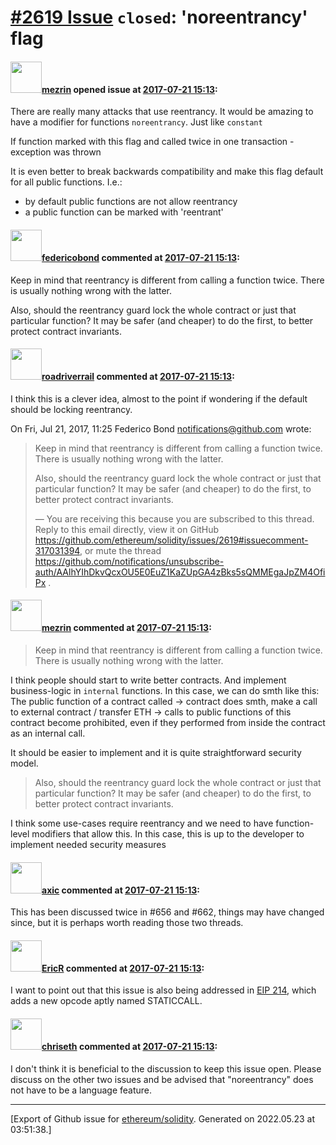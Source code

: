 # [\#2619 Issue](https://github.com/ethereum/solidity/issues/2619) `closed`: 'noreentrancy' flag

#### <img src="https://avatars.githubusercontent.com/u/2777812?v=4" width="50">[mezrin](https://github.com/mezrin) opened issue at [2017-07-21 15:13](https://github.com/ethereum/solidity/issues/2619):

There are really many attacks that use reentrancy. It would be amazing to have a modifier for functions `noreentrancy`. Just like `constant`

If function marked with this flag and called twice in one transaction - exception was thrown

It is even better to break backwards compatibility and make this flag default for all public functions. I.e.:
- by default public functions are not allow reentrancy
- a public function can be marked with 'reentrant'


#### <img src="https://avatars.githubusercontent.com/u/138426?u=3117125771b06e3aa8da468c8f41e4038d717974&v=4" width="50">[federicobond](https://github.com/federicobond) commented at [2017-07-21 15:13](https://github.com/ethereum/solidity/issues/2619#issuecomment-317031394):

Keep in mind that reentrancy is different from calling a function twice. There is usually nothing wrong with the latter.

Also, should the reentrancy guard lock the whole contract or just that particular function? It may be safer (and cheaper) to do the first, to better protect contract invariants.

#### <img src="https://avatars.githubusercontent.com/u/614752?u=4c77f6927a321440a9a2807451e7ebf9fb3fd229&v=4" width="50">[roadriverrail](https://github.com/roadriverrail) commented at [2017-07-21 15:13](https://github.com/ethereum/solidity/issues/2619#issuecomment-317035370):

I think this is a clever idea, almost to the point if wondering if the
default should be locking reentrancy.

On Fri, Jul 21, 2017, 11:25 Federico Bond <notifications@github.com> wrote:

> Keep in mind that reentrancy is different from calling a function twice.
> There is usually nothing wrong with the latter.
>
> Also, should the reentrancy guard lock the whole contract or just that
> particular function? It may be safer (and cheaper) to do the first, to
> better protect contract invariants.
>
> —
> You are receiving this because you are subscribed to this thread.
> Reply to this email directly, view it on GitHub
> <https://github.com/ethereum/solidity/issues/2619#issuecomment-317031394>,
> or mute the thread
> <https://github.com/notifications/unsubscribe-auth/AAlhYIhDkvQcxOU5E0EuZ1KaZUpGA4zBks5sQMMEgaJpZM4OfiPx>
> .
>

#### <img src="https://avatars.githubusercontent.com/u/2777812?v=4" width="50">[mezrin](https://github.com/mezrin) commented at [2017-07-21 15:13](https://github.com/ethereum/solidity/issues/2619#issuecomment-317037687):

> Keep in mind that reentrancy is different from calling a function twice. There is usually nothing wrong with the latter.

I think people should start to write better contracts. And implement business-logic in `internal` functions. In this case, we can do smth like this:
The public function of a contract called -> contract does smth, make a call to external contract  / transfer ETH -> calls to public functions of this contract become prohibited, even if they performed from inside the contract as an internal call.

It should be easier to implement and it is quite straightforward security model.

> Also, should the reentrancy guard lock the whole contract or just that particular function? It may be safer (and cheaper) to do the first, to better protect contract invariants.

I think some use-cases require reentrancy and we need to have function-level modifiers that allow this. In this case, this is up to the developer to implement needed security measures

#### <img src="https://avatars.githubusercontent.com/u/20340?v=4" width="50">[axic](https://github.com/axic) commented at [2017-07-21 15:13](https://github.com/ethereum/solidity/issues/2619#issuecomment-317059110):

This has been discussed twice in #656 and #662, things may have changed since, but it is perhaps worth reading those two threads.

#### <img src="https://avatars.githubusercontent.com/u/433645?u=0dbe85b88e024c585e7a3553e321510335c05446&v=4" width="50">[EricR](https://github.com/EricR) commented at [2017-07-21 15:13](https://github.com/ethereum/solidity/issues/2619#issuecomment-317286976):

I want to point out that this issue is also being addressed in [EIP 214](https://github.com/ethereum/EIPs/pull/214), which adds a new opcode aptly named STATICCALL.

#### <img src="https://avatars.githubusercontent.com/u/9073706?v=4" width="50">[chriseth](https://github.com/chriseth) commented at [2017-07-21 15:13](https://github.com/ethereum/solidity/issues/2619#issuecomment-317663766):

I don't think it is beneficial to the discussion to keep this issue open. Please discuss on the other two issues and be advised that "noreentrancy" does not have to be a language feature.


-------------------------------------------------------------------------------



[Export of Github issue for [ethereum/solidity](https://github.com/ethereum/solidity). Generated on 2022.05.23 at 03:51:38.]

